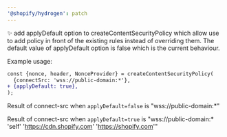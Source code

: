 ```yaml
---
'@shopify/hydrogen': patch
---
```


✨ add applyDefault option to createContentSecurityPolicy which allow use to add policy in front of the existing rules instead of overriding them. The default value of applyDefault option is false which is the current behaviour.

Example usage:

```diff
const {nonce, header, NonceProvider} = createContentSecurityPolicy(
  {connectSrc: 'wss://public-domain:*'},
+ {applyDefault: true},
);
```

Result of connect-src when `applyDefault=false` is "wss://public-domain:\*"

Result of connect-src when `applyDefault=true` is "wss://public-domain:\* 'self' 'https://cdn.shopify.com' 'https://shopify.com'"
